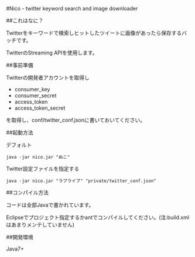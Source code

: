 #Nico - twitter keyword search and image downloader

##これはなに？

Twitterをキーワードで検索しヒットしたツイートに画像があったら保存するバッチです。

TwitterのStreaming APIを使用します。


##事前準備

Twitterの開発者アカウントを取得し

* consumer_key
* consumer_secret
* access_token
* access_token_secret

を取得し、conf/twitter_conf.jsonに書いておいてください。


##起動方法

デフォルト

	java -jar nico.jar "ぬこ"

Twitter設定ファイルを指定する

	java -jar nico.jar "ラブライブ" "private/twitter_conf.json"


##コンパイル方法

コードは全部Javaで書かれています。

Eclipseでプロジェクト指定するかantでコンパイルしてください。(注:build.xmlはあまりメンテしていません)


##開発環境

Java7+



